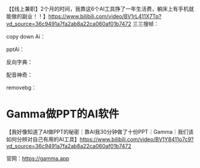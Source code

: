 【【线上兼职】2个月的时间，我靠这6个AI工具挣了一年生活费，躺床上有手机就能做的副业！！】<https://www.bilibili.com/video/BV1rL411X7Tp?vd_source=36c9491a7fa2ab8a22ca060af01b7472>
三三搜帧：

copy down Ai：

pptAi：

反向字典：

配音神奇：

removebg：

# Gamma做PPT的AI软件

【我好像知道了AI做PPT的秘密｜靠AI我30分钟做了十份PPT｜Gamma｜我们该如何分辨对自己有用的AI工具】<https://www.bilibili.com/video/BV1Y8411o7c9?vd_source=36c9491a7fa2ab8a22ca060af01b7472>

官网：<https://gamma.app>

